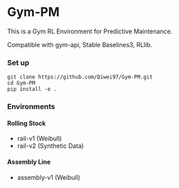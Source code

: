 # Gym-PM

This is a Gym RL Environment for Predictive Maintenance.

Compatible with gym-api, Stable Baselines3, RLlib.

### Set up

```
git clone https://github.com/Qiwei97/Gym-PM.git
cd Gym-PM
pip install -e .
```

### Environments

#### Rolling Stock
  * rail-v1 (Weibull)
  * rail-v2 (Synthetic Data)

#### Assembly Line
  * assembly-v1 (Weibull)
